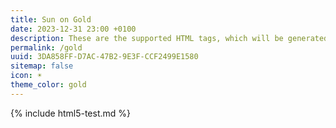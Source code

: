 ```yaml
---
title: Sun on Gold
date: 2023-12-31 23:00 +0100
description: These are the supported HTML tags, which will be generated from Markdown.
permalink: /gold
uuid: 3DA858FF-D7AC-47B2-9E3F-CCF2499E1580
sitemap: false
icon: ☀️
theme_color: gold
---
```

{% include html5-test.md %}